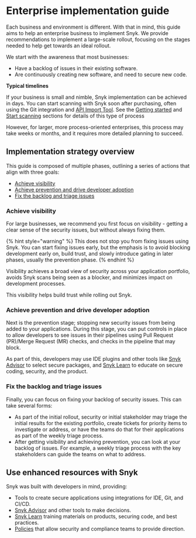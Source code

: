 # Enterprise implementation guide

Each business and environment is different. With that in mind, this guide aims to help an enterprise business to implement Snyk. We provide recommendations to implement a large-scale rollout, focusing on the stages needed to help get towards an ideal rollout.

We start with the awareness that most businesses:

* Have a backlog of issues in their existing software.
* Are continuously creating new software, and need to secure new code.&#x20;

**Typical timelines**

If your business is small and nimble, Snyk implementation can be achieved in days. You can start scanning with Snyk soon after purchasing, often using the Git integration and [API Import Tool](../../snyk-api-info/other-tools/tool-snyk-api-import/). See the [Getting started](../../getting-started/) and [Start scanning](../../scan-using-snyk/start-scanning-using-the-cli-web-ui-or-api/) sections for details of this type of process

However, for larger, more process-oriented enterprises, this process may take weeks or months, and it requires more detailed planning to succeed.&#x20;

## Implementation strategy overview

This guide is composed of multiple phases, outlining a series of actions that align with three goals:

* [Achieve visibility](./#achieve-visibility)
* [Achieve prevention and drive developer adoption](./#achieve-prevention-and-drive-developer-adoption)
* [Fix the backlog and triage issues](./#fix-the-backlog-and-triage-issues)

### Achieve visibility

For large businesses, we recommend you first focus on visibility - getting a clear sense of the security issues, but without always fixing them.

{% hint style="warning" %}
This does not stop you from fixing issues using Snyk. You can start fixing issues early, but the emphasis is to avoid blocking development early on, build trust, and slowly introduce gating in later phases, usually the prevention phase.
{% endhint %}

Visibility achieves a broad view of security across your application portfolio, avoids Snyk scans being seen as a blocker, and minimizes impact on development processes.&#x20;

This visibility helps build trust while rolling out Snyk.&#x20;

### Achieve prevention and drive developer adoption

Next is the prevention stage; stopping new security issues from being added to your applications. During this stage, you can put controls in place to allow developers to see issues in their pipelines using Pull Request (PR)/Merge Request (MR) checks, and checks in the pipeline that may block.&#x20;

As part of this, developers may use IDE plugins and other tools like [Snyk Advisor](https://snyk.io/advisor) to select secure packages, and [Snyk Learn](https://learn.snyk.io/) to educate on secure coding, security, and the product.

### Fix the backlog and triage issues

Finally, you can focus on fixing your backlog of security issues. This can take several forms:

* As part of the initial rollout, security or initial stakeholder may triage the initial results for the existing portfolio, create tickets for priority items to investigate or address, or have the teams do that for their applications as part of the weekly triage process.
* After getting visibility and achieving prevention, you can look at your backlog of issues.  For example, a weekly triage process with the key stakeholders can guide the teams on what to address.

## Use enhanced resources with Snyk

Snyk was built with developers in mind, providing:

* Tools to create secure applications using integrations for IDE, Git, and CI/CD.
* [Snyk Advisor](https://snyk.io/advisor) and other tools to make decisions.
* [Snyk Learn](https://learn.snyk.io) training materials on products, securing code, and best practices.&#x20;
* [Policies](../../manage-issues/policies/) that allow security and compliance teams to provide direction.
